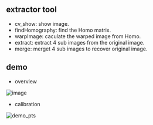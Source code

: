 ## extractor tool
- cv_show: show image.
- findHomography: find the Homo matrix.
- warpImage: caculate the warped image from Homo.
- extract: extract 4 sub images from the original image.
- merge: merget 4 sub images to recover original image.

## demo
- overview

![image](https://user-images.githubusercontent.com/60593268/165228211-e76e47e8-7b32-4032-b9cf-c3618ccd7f76.png)

- calibration

![demo_pts](https://user-images.githubusercontent.com/60593268/165228264-c1cf9d00-2542-41da-88ac-3b8a46d05a3a.png)
